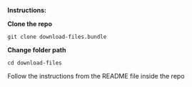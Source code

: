**Instructions:**

**Clone the repo**
```
git clone download-files.bundle
```

**Change folder path**
```
cd download-files
```

Follow the instructions from the README file inside the repo